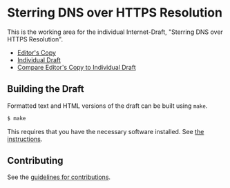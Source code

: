 # Sterring DNS over HTTPS Resolution

This is the working area for the individual Internet-Draft, "Sterring DNS over HTTPS Resolution".

* [Editor's Copy](https://ekr.github.io/draft-rescorla-doh-cdisco/#go.draft-rescorla-doh-cdisco.html)
* [Individual Draft](https://tools.ietf.org/html/draft-rescorla-doh-cdisco)
* [Compare Editor's Copy to Individual Draft](https://ekr.github.io/draft-rescorla-doh-cdisco/#go.draft-rescorla-doh-cdisco.diff)

## Building the Draft

Formatted text and HTML versions of the draft can be built using `make`.

```sh
$ make
```

This requires that you have the necessary software installed.  See
[the instructions](https://github.com/martinthomson/i-d-template/blob/master/doc/SETUP.md).


## Contributing

See the
[guidelines for contributions](https://github.com/ekr/draft-rescorla-doh-cdisco/blob/master/CONTRIBUTING.md).
